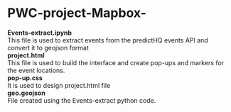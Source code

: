 # PWC-project-Mapbox-
**Events-extract.ipynb** \
This file is used to extract events from the predictHQ events API and convert it to geojson format
\
**project.html** \
This file is used to build the interface and create pop-ups and markers for the event locations.
\
**pop-up.css**\
It is used to design project.html file
\
**geo.geojson**\
File created using the Events-extract python code.


